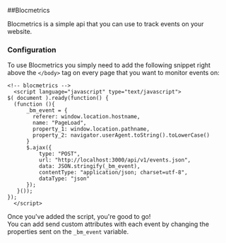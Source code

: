 ##Blocmetrics

Blocmetrics is a simple api that you can use to track events on your website.

### Configuration
To use Blocmetrics you simply need to add the following snippet right above the `</body>` tag on every page that you want to monitor events on:

```
<!-- blocmetrics -->
  <script language="javascript" type="text/javascript">
$( document ).ready(function() {
  (function (){
      _bm_event = {
        referer: window.location.hostname,
        name: "PageLoad",
        property_1: window.location.pathname,
        property_2: navigator.userAgent.toString().toLowerCase()
      }
      $.ajax({
          type: "POST",
          url: "http://localhost:3000/api/v1/events.json",
          data: JSON.stringify(_bm_event),
          contentType: "application/json; charset=utf-8",
          dataType: "json"
      });
   }());
});
  </script>
```
   
Once you've added the script, you're good to go!  
You can add send custom attributes with each event by changing the properties sent on the `_bm_event` variable.
 

